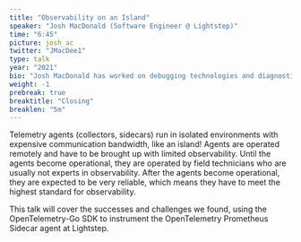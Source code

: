 ```yaml
---
title: "Observability on an Island"
speaker: "Josh MacDonald (Software Engineer @ Lightstep)"
time: "6:45"
picture: josh_ac
twitter: "JMacDee1"
type: talk
year: "2021"
bio: "Josh MacDonald has worked on debugging technologies and diagnostics for most of his career. He is a staff software engineer at Lightstep, a leader in the OpenTelemetry Metrics project, and a member of the OpenTelemetry technical committee. He programs for fun and when it’s not observability systems, he prefers programming with math and flashing LEDs."
weight: -1
prebreak: true
breaktitle: "Closing"
breaklen: "5m"
---
```


Telemetry agents (collectors, sidecars) run in isolated
environments with expensive communication bandwidth, like an
island! Agents are operated remotely and have to be brought up
with limited observability. Until the agents become operational,
they are operated by field technicians who are usually not
experts in observability. After the agents become operational,
they are expected to be very reliable, which means they have to
meet the highest standard for observability.

This talk will cover the successes and challenges we found, using
the OpenTelemetry-Go SDK to instrument the OpenTelemetry
Prometheus Sidecar agent at Lightstep.